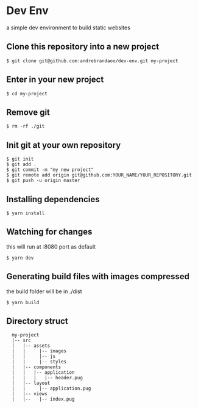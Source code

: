 # Dev Env

a simple dev environment to build static websites

## Clone this repository into a new project
`$ git clone git@github.com:andrebrandaoo/dev-env.git my-project`

## Enter in your new project

`$ cd my-project`

## Remove git

`$ rm -rf ./git`

## Init git at your own repository

```
$ git init
$ git add .
$ git commit -m "my new project"
$ git remote add origin git@github.com:YOUR_NAME/YOUR_REPOSITORY.git
$ git push -u origin master
```

## Installing dependencies

`$ yarn install`

## Watching for changes

this will run at :8080 port as default

`$ yarn dev`

## Generating build files with images compressed

the build folder will be in ./dist

`$ yarn build`

## Directory struct

```
  my-project
  |-- src
  |   |-- assets
  |   |     |-- images
  |   |     |-- js
  |   |     |-- styles
  |   |-- components
  |   |   |-- application
  |   |   |   |-- header.pug
  |   |-- layout
  |   |     |-- application.pug
  |   |-- views
  |   |--   |-- index.pug
```

